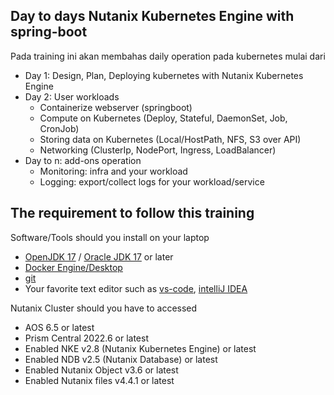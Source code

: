 ## Day to days Nutanix Kubernetes Engine with spring-boot

Pada training ini akan membahas daily operation pada kubernetes mulai dari

- Day 1: Design, Plan, Deploying kubernetes with Nutanix Kubernetes Engine 
- Day 2: User workloads
  - Containerize webserver (springboot)
  - Compute on Kubernetes (Deploy, Stateful, DaemonSet, Job, CronJob)
  - Storing data on Kubernetes (Local/HostPath, NFS, S3 over API)
  - Networking (ClusterIp, NodePort, Ingress, LoadBalancer)
- Day to n: add-ons operation
  - Monitoring: infra and your workload
  - Logging: export/collect logs for your workload/service

## The requirement to follow this training

Software/Tools should you install on your laptop

- [OpenJDK 17](https://openjdk.org/projects/jdk/17/) / [Oracle JDK 17](https://www.oracle.com/java/technologies/javase/jdk17-archive-downloads.html) or later
- [Docker Engine/Desktop](https://www.docker.com/products/docker-desktop/)
- [git](https://git-scm.com/downloads)
- Your favorite text editor such as [vs-code](https://code.visualstudio.com/), [intelliJ IDEA](https://www.jetbrains.com/idea/download/)

Nutanix Cluster should you have to accessed

- AOS 6.5 or latest
- Prism Central 2022.6 or latest
- Enabled NKE v2.8 (Nutanix Kubernetes Engine) or latest
- Enabled NDB v2.5 (Nutanix Database) or latest
- Enabled Nutanix Object v3.6 or latest
- Enabled Nutanix files v4.4.1 or latest